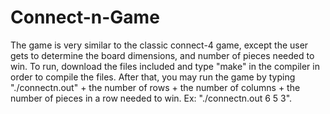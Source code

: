 # Connect-n-Game
The game is very similar to the classic connect-4 game, except the user gets to determine the board dimensions, and number of pieces needed to win.
To run, download the files included and type "make" in the compiler in order to compile the files. After that, you may run the game by typing "./connectn.out" + the number of rows + the number of columns + the number of pieces in a row needed to win. Ex: "./connectn.out 6 5 3".
